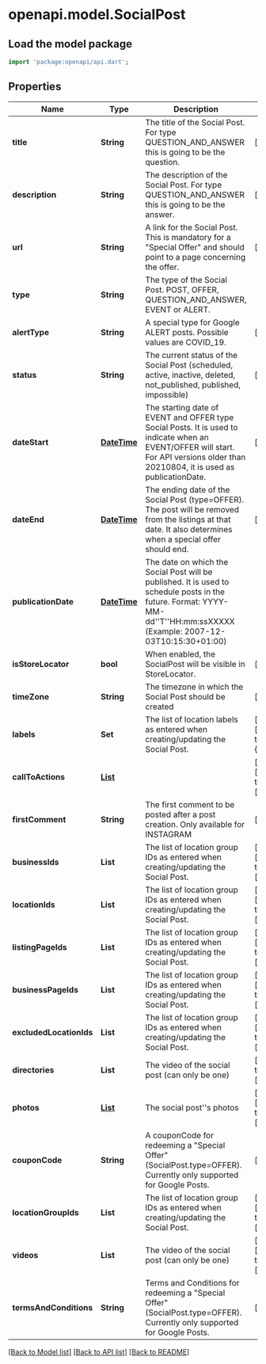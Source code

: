 # openapi.model.SocialPost

## Load the model package
```dart
import 'package:openapi/api.dart';
```

## Properties
Name | Type | Description | Notes
------------ | ------------- | ------------- | -------------
**title** | **String** | The title of the Social Post. For type QUESTION_AND_ANSWER this is going to be the question. | [optional] 
**description** | **String** | The description of the Social Post. For type QUESTION_AND_ANSWER this is going to be the answer. | [optional] 
**url** | **String** | A link for the Social Post. This is mandatory for a \"Special Offer\" and should point to a page concerning the offer. | [optional] 
**type** | **String** | The type of the Social Post. POST, OFFER, QUESTION_AND_ANSWER, EVENT or ALERT. | 
**alertType** | **String** | A special type for Google ALERT posts. Possible values are COVID_19. | [optional] 
**status** | **String** | The current status of the Social Post (scheduled, active, inactive, deleted, not_published, published, impossible) | [optional] 
**dateStart** | [**DateTime**](DateTime.md) | The starting date of EVENT and OFFER type Social Posts. It is used to indicate when an EVENT/OFFER will start. For API versions older than 20210804, it is used as publicationDate.  | [optional] 
**dateEnd** | [**DateTime**](DateTime.md) | The ending date of the Social Post (type=OFFER). The post will be removed from the listings at that date. It also determines when a special offer should end. | [optional] 
**publicationDate** | [**DateTime**](DateTime.md) | The date on which the Social Post will be published. It is used to schedule posts in the future. Format: YYYY-MM-dd''T''HH:mm:ssXXXXX  (Example: 2007-12-03T10:15:30+01:00) | 
**isStoreLocator** | **bool** | When enabled, the SocialPost will be visible in StoreLocator. | [optional] 
**timeZone** | **String** | The timezone in which the Social Post should be created | [optional] 
**labels** | **Set<String>** | The list of location labels as entered when creating/updating the Social Post. | [optional] [default to const {}]
**callToActions** | [**List<SocialPostCallToAction>**](SocialPostCallToAction.md) |  | [optional] [default to const []]
**firstComment** | **String** | The first comment to be posted after a post creation. Only available for INSTAGRAM | [optional] 
**businessIds** | **List<int>** | The list of location group IDs as entered when creating/updating the Social Post. | [optional] [default to const []]
**locationIds** | **List<int>** | The list of location group IDs as entered when creating/updating the Social Post. | [optional] [default to const []]
**listingPageIds** | **List<int>** | The list of location group IDs as entered when creating/updating the Social Post. | [optional] [default to const []]
**businessPageIds** | **List<int>** | The list of location group IDs as entered when creating/updating the Social Post. | [optional] [default to const []]
**excludedLocationIds** | **List<int>** | The list of location group IDs as entered when creating/updating the Social Post. | [optional] [default to const []]
**directories** | **List<String>** | The video of the social post (can only be one) | [default to const []]
**photos** | [**List<PhotoContainer>**](PhotoContainer.md) | The social post''s photos | [optional] [default to const []]
**couponCode** | **String** | A couponCode for redeeming a \"Special Offer\" (SocialPost.type=OFFER). Currently only supported for Google Posts. | [optional] 
**locationGroupIds** | **List<int>** | The list of location group IDs as entered when creating/updating the Social Post. | [optional] [default to const []]
**videos** | **List<String>** | The video of the social post (can only be one) | [optional] [default to const []]
**termsAndConditions** | **String** | Terms and Conditions for redeeming a \"Special Offer\" (SocialPost.type=OFFER). Currently only supported for Google Posts. | [optional] 

[[Back to Model list]](../README.md#documentation-for-models) [[Back to API list]](../README.md#documentation-for-api-endpoints) [[Back to README]](../README.md)


